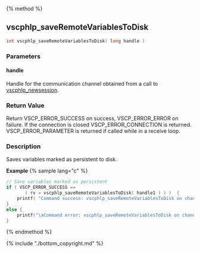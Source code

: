 
{% method %}
## vscphlp_saveRemoteVariablesToDisk

```c
int vscphlp_saveRemoteVariablesToDisk( long handle ) 
```

### Parameters

#### handle
Handle for the communication channel obtained from a call to [vscphlp_newsession](vscphlp_newsession.md).

### Return Value
Return VSCP_ERROR_SUCCESS on success, VSCP_ERROR_ERROR on failure. If the connection is closed VSCP_ERROR_CONNECTION is returned. VSCP_ERROR_PARAMETER is returned if called while in a receive loop. 

### Description
Saves variables marked as persistent to disk. 

**Example** {% sample lang="c" %}

```c
// Save variables marked as persistent
if ( VSCP_ERROR_SUCCESS == 
       ( rv = vscphlp_saveRemoteVariablesToDisk( handle1 ) ) )  {
    printf( "Command success: vscphlp_saveRemoteVariablesToDisk on channel 1\n" );
}
else {
    printf("\aCommand error: vscphlp_saveRemoteVariablesToDisk on channel 1  Error code=%d\n", rv);
}
```

{% endmethod %}

{% include "./bottom_copyright.md" %}